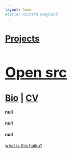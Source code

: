 ```yaml
---
layout: home
#title: Richard Hoagland
---
```


<canvas id="shader_1" width="1280" height="720"></canvas>

<!--<div class="right">-->
  <div class="row" style="margin-left:0px">
    <div class="col-xs-10 col-sm-6 col-md-4" style="padding-bottom:10px">
      <div class="home">
        <h1><a href="/projects.html" alttext="Projects">Projects</a></h1>
        <!--<h1 style="font-size: 42px"><a href="/open_source_images.html" alttext="open source images">Machines</a></h1>-->
        <h1 style="font-size: 46px"><a href="/opn_src.html" alttext="open source images">Open src</a></h1>
        <h1><a href="https://en.wikipedia.org/wiki/Richard_C._Hoagland" alttext="Bio">Bio</a> | <a href="https://docs.google.com/document/d/e/2PACX-1vTMPQWkPGGejQxbwm_s-BfWE3flYh5QWYqS56OQ73JTfabw68ZkjNloso2w-pjq93O7E7EPzvci-SV6/pub" alttext="Bio">CV</a></h1>
        <div class="haikuContainer">
        <h4 id="lineOne">null</h4>
        <h4 id="lineTwo">null</h4>
        <h4 id="lineThree">null</h4>
        <a href="/projects/tilly.html" alttext="TillyAndTelly">what is this haiku?</a>
        </div>
        <!--<a href="/portfolio.html" alttext="Portfolio">Writings</a>
        <a href="/portfolio.html" alttext="Portfolio">Artist Statement</a>
        <a href="/portfolio.html" alttext="Portfolio">Bio</a>
        <a href="/portfolio.html" alttext="Portfolio">CV</a>-->
      </div>
    </div>
  </div>
<!--</div>-->

<!--/bio.html-->
